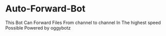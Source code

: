 # Auto-Forward-Bot
This Bot Can Forward Files From channel to channel In The highest speed Possible Powered by oggybotz
